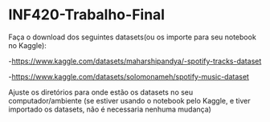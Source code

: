# INF420-Trabalho-Final

Faça o download dos seguintes datasets(ou os importe para seu notebook no Kaggle):


-https://www.kaggle.com/datasets/maharshipandya/-spotify-tracks-dataset

-https://www.kaggle.com/datasets/solomonameh/spotify-music-dataset

Ajuste os diretórios para onde estão os datasets no seu computador/ambiente (se estiver usando o notebook pelo Kaggle, e tiver importado os datasets, não é necessaria nenhuma mudança) 
